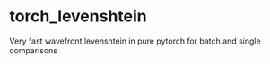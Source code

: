 # torch_levenshtein
Very fast wavefront levenshtein in pure pytorch for batch and single comparisons
